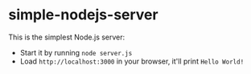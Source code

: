 # simple-nodejs-server
This is the simplest Node.js server:
* Start it by running `node server.js`
* Load `http://localhost:3000` in your browser, it'll print `Hello World!`
